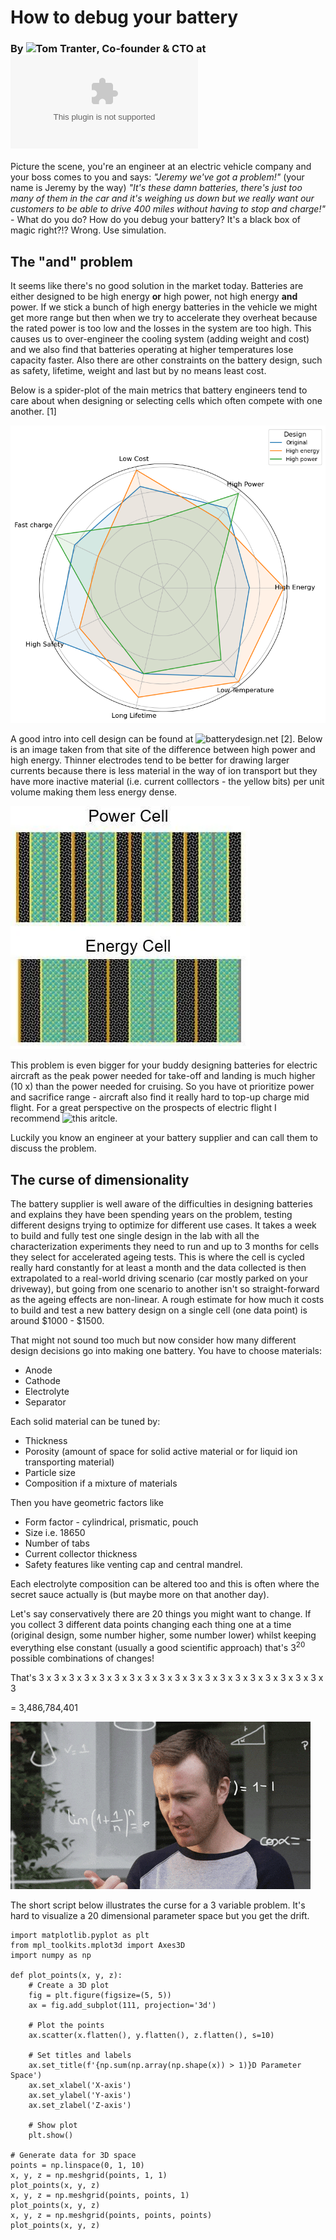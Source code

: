 # How to debug your battery
### By ![Tom Tranter](https://www.linkedin.com/in/tom-tranter-355a1033/), Co-founder & CTO at ![Ionworks](ionworks.com)


Picture the scene, you're an engineer at an electric vehicle company and your boss comes to you and says: *"Jeremy we've got a problem!"* (your name is Jeremy by the way) *"It's these damn batteries, there's just too many of them in the car and it's weighing us down but we really want our customers to be able to drive 400 miles without having to stop and charge!"* - What do you do? How do you debug your battery? It's a black box of magic right?!? Wrong. Use simulation.

## The **"and"** problem


It seems like there's no good solution in the market today. Batteries are either designed to be high energy **or** high power, not high energy **and** power. If we stick a bunch of high energy batteries in the vehicle we might get more range but then when we try to accelerate they overheat because the rated power is too low and the losses in the system are too high. This causes us to over-engineer the cooling system (adding weight and cost) and we also find that batteries operating at higher temperatures lose capacity faster. Also there are other constraints on the battery design, such as safety, lifetime, weight and last but by no means least cost.

Below is a spider-plot of the main metrics that battery engineers tend to care about when designing or selecting cells which often compete with one another. [1]

![](figures/spider.png)

A good intro into cell design can be found at ![batterydesign.net](https://www.batterydesign.net/power-versus-energy-cells/) [2]. Below is an image taken from that site of the difference between high power and high energy. Thinner electrodes tend to be better for drawing larger currents because there is less material in the way of ion transport but they have more inactive material (i.e. current colllectors - the yellow bits) per unit volume making them less energy dense.

![](figures/power-vs-energy-cell-b.webp)

This problem is even bigger for your buddy designing batteries for electric aircraft as the peak power needed for take-off and landing is much higher (10 x) than the power needed for cruising. So you have ot prioritize power and sacrifice range - aircraft also find it really hard to top-up charge mid flight. For a great perspective on the prospects of electric flight I recommend ![this aritcle](https://www.nature.com/articles/s41586-021-04139-1).

Luckily you know an engineer at your battery supplier and can call them to discuss the problem.

## The curse of dimensionality

The battery supplier is well aware of the difficulties in designing batteries and explains they have been spending years on the problem, testing different designs trying to optimize for different use cases. It takes a week to build and fully test one single design in the lab with all the characterization experiments they need to run and up to 3 months for cells they select for accelerated ageing tests. This is where the cell is cycled really hard constantly for at least a month and the data collected is then extrapolated to a real-world driving scenario (car mostly parked on your driveway), but going from one scenario to another isn't so straight-forward as the ageing effects are non-linear. A rough estimate for how much it costs to build and test a new battery design on a single cell (one data point) is around $1000 - $1500.

That might not sound too much but now consider how many different design decisions go into making one battery. You have to choose materials:
- Anode
- Cathode
- Electrolyte
- Separator

Each solid material can be tuned by:
- Thickness
- Porosity (amount of space for solid active material or for liquid ion transporting material)
- Particle size
- Composition if a mixture of materials

Then you have geometric factors like
- Form factor - cylindrical, prismatic, pouch
- Size i.e. 18650
- Number of tabs
- Current collector thickness
- Safety features like venting cap and central mandrel.

Each electrolyte composition can be altered too and this is often where the secret sauce actually is (but maybe more on that another day).

Let's say conservatively there are 20 things you might want to change. If you collect 3 different data points changing each thing one at a time (original design, some number higher, some number lower) whilst keeping everything else constant (usually a good scientific approach) that's 3<sup>20</sup> possible combinations of changes!

That's 3 x 3 x 3 x 3 x 3 x 3 x 3 x 3 x 3 x 3 x 3 x 3 x 3 x 3 x 3 x 3 x 3 x 3 x 3 x 3

= 3,486,784,401

![](figures/counting.gif)

The short script below illustrates the curse for a 3 variable problem. It's hard to visualize a 20 dimensional parameter space but you get the drift.

```
import matplotlib.pyplot as plt
from mpl_toolkits.mplot3d import Axes3D
import numpy as np

def plot_points(x, y, z):
    # Create a 3D plot
    fig = plt.figure(figsize=(5, 5))
    ax = fig.add_subplot(111, projection='3d')

    # Plot the points
    ax.scatter(x.flatten(), y.flatten(), z.flatten(), s=10)

    # Set titles and labels
    ax.set_title(f'{np.sum(np.array(np.shape(x)) > 1)}D Parameter Space')
    ax.set_xlabel('X-axis')
    ax.set_ylabel('Y-axis')
    ax.set_zlabel('Z-axis')

    # Show plot
    plt.show()

# Generate data for 3D space
points = np.linspace(0, 1, 10)
x, y, z = np.meshgrid(points, 1, 1)
plot_points(x, y, z)
x, y, z = np.meshgrid(points, points, 1)
plot_points(x, y, z)
x, y, z = np.meshgrid(points, points, points)
plot_points(x, y, z)
```